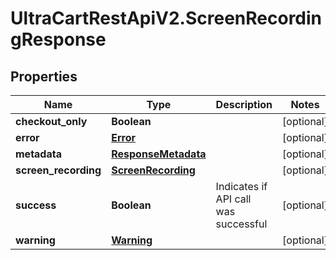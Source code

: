 # UltraCartRestApiV2.ScreenRecordingResponse

## Properties

Name | Type | Description | Notes
------------ | ------------- | ------------- | -------------
**checkout_only** | **Boolean** |  | [optional] 
**error** | [**Error**](Error.md) |  | [optional] 
**metadata** | [**ResponseMetadata**](ResponseMetadata.md) |  | [optional] 
**screen_recording** | [**ScreenRecording**](ScreenRecording.md) |  | [optional] 
**success** | **Boolean** | Indicates if API call was successful | [optional] 
**warning** | [**Warning**](Warning.md) |  | [optional] 


